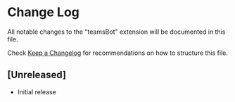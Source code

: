 # Change Log

All notable changes to the "teamsBot" extension will be documented in this file.

Check [Keep a Changelog](http://keepachangelog.com/) for recommendations on how to structure this file.

## [Unreleased]

- Initial release